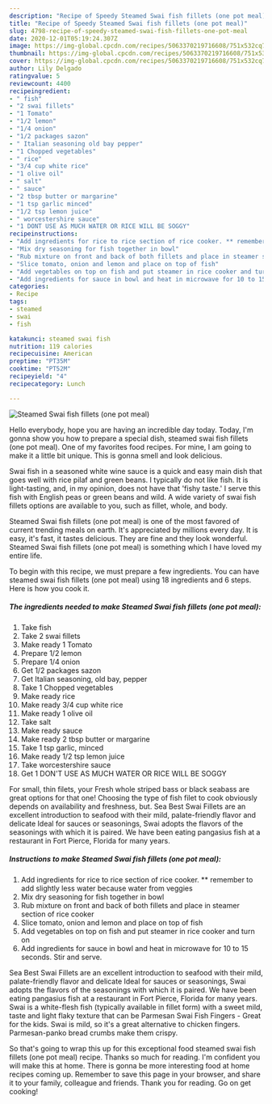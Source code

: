 ```yaml
---
description: "Recipe of Speedy Steamed Swai fish fillets (one pot meal)"
title: "Recipe of Speedy Steamed Swai fish fillets (one pot meal)"
slug: 4798-recipe-of-speedy-steamed-swai-fish-fillets-one-pot-meal
date: 2020-12-01T05:19:24.307Z
image: https://img-global.cpcdn.com/recipes/5063370219716608/751x532cq70/steamed-swai-fish-fillets-one-pot-meal-recipe-main-photo.jpg
thumbnail: https://img-global.cpcdn.com/recipes/5063370219716608/751x532cq70/steamed-swai-fish-fillets-one-pot-meal-recipe-main-photo.jpg
cover: https://img-global.cpcdn.com/recipes/5063370219716608/751x532cq70/steamed-swai-fish-fillets-one-pot-meal-recipe-main-photo.jpg
author: Lily Delgado
ratingvalue: 5
reviewcount: 4400
recipeingredient:
- " fish"
- "2 swai fillets"
- "1 Tomato"
- "1/2 lemon"
- "1/4 onion"
- "1/2 packages sazon"
- " Italian seasoning old bay pepper"
- "1 Chopped vegetables"
- " rice"
- "3/4 cup white rice"
- "1 olive oil"
- " salt"
- " sauce"
- "2 tbsp butter or margarine"
- "1 tsp garlic minced"
- "1/2 tsp lemon juice"
- " worcestershire sauce"
- "1 DONT USE AS MUCH WATER OR RICE WILL BE SOGGY"
recipeinstructions:
- "Add ingredients for rice to rice section of rice cooker. ** remember to add slightly less water because water from veggies"
- "Mix dry seasoning for fish together in bowl"
- "Rub mixture on front and back of both fillets and place in steamer section of rice cooker"
- "Slice tomato, onion and lemon and place on top of fish"
- "Add vegetables on top on fish and put steamer in rice cooker and turn on"
- "Add ingredients for sauce in bowl and heat in microwave for 10 to 15 seconds. Stir and serve."
categories:
- Recipe
tags:
- steamed
- swai
- fish

katakunci: steamed swai fish 
nutrition: 119 calories
recipecuisine: American
preptime: "PT35M"
cooktime: "PT52M"
recipeyield: "4"
recipecategory: Lunch

---
```



![Steamed Swai fish fillets (one pot meal)](https://img-global.cpcdn.com/recipes/5063370219716608/751x532cq70/steamed-swai-fish-fillets-one-pot-meal-recipe-main-photo.jpg)

Hello everybody, hope you are having an incredible day today. Today, I'm gonna show you how to prepare a special dish, steamed swai fish fillets (one pot meal). One of my favorites food recipes. For mine, I am going to make it a little bit unique. This is gonna smell and look delicious.

Swai fish in a seasoned white wine sauce is a quick and easy main dish that goes well with rice pilaf and green beans. I typically do not like fish. It is light-tasting, and, in my opinion, does not have that &#39;fishy taste.&#39; I serve this fish with English peas or green beans and wild. A wide variety of swai fish fillets options are available to you, such as fillet, whole, and body.

Steamed Swai fish fillets (one pot meal) is one of the most favored of current trending meals on earth. It's appreciated by millions every day. It is easy, it's fast, it tastes delicious. They are fine and they look wonderful. Steamed Swai fish fillets (one pot meal) is something which I have loved my entire life.


To begin with this recipe, we must prepare a few ingredients. You can have steamed swai fish fillets (one pot meal) using 18 ingredients and 6 steps. Here is how you cook it.

<!--inarticleads1-->

##### The ingredients needed to make Steamed Swai fish fillets (one pot meal):

1. Take  fish
1. Take 2 swai fillets
1. Make ready 1 Tomato
1. Prepare 1/2 lemon
1. Prepare 1/4 onion
1. Get 1/2 packages sazon
1. Get  Italian seasoning, old bay, pepper
1. Take 1 Chopped vegetables
1. Make ready  rice
1. Make ready 3/4 cup white rice
1. Make ready 1 olive oil
1. Take  salt
1. Make ready  sauce
1. Make ready 2 tbsp butter or margarine
1. Take 1 tsp garlic, minced
1. Make ready 1/2 tsp lemon juice
1. Take  worcestershire sauce
1. Get 1 DON&#39;T USE AS MUCH WATER OR RICE WILL BE SOGGY


For small, thin filets, your Fresh whole striped bass or black seabass are great options for that one! Choosing the type of fish filet to cook obviously depends on availability and freshness, but. Sea Best Swai Fillets are an excellent introduction to seafood with their mild, palate-friendly flavor and delicate Ideal for sauces or seasonings, Swai adopts the flavors of the seasonings with which it is paired. We have been eating pangasius fish at a restaurant in Fort Pierce, Florida for many years. 

<!--inarticleads2-->

##### Instructions to make Steamed Swai fish fillets (one pot meal):

1. Add ingredients for rice to rice section of rice cooker. ** remember to add slightly less water because water from veggies
1. Mix dry seasoning for fish together in bowl
1. Rub mixture on front and back of both fillets and place in steamer section of rice cooker
1. Slice tomato, onion and lemon and place on top of fish
1. Add vegetables on top on fish and put steamer in rice cooker and turn on
1. Add ingredients for sauce in bowl and heat in microwave for 10 to 15 seconds. Stir and serve.


Sea Best Swai Fillets are an excellent introduction to seafood with their mild, palate-friendly flavor and delicate Ideal for sauces or seasonings, Swai adopts the flavors of the seasonings with which it is paired. We have been eating pangasius fish at a restaurant in Fort Pierce, Florida for many years. Swai is a white-flesh fish (typically available in fillet form) with a sweet mild, taste and light flaky texture that can be Parmesan Swai Fish Fingers - Great for the kids. Swai is mild, so it&#39;s a great alternative to chicken fingers. Parmesan-panko bread crumbs make them crispy. 

So that's going to wrap this up for this exceptional food steamed swai fish fillets (one pot meal) recipe. Thanks so much for reading. I'm confident you will make this at home. There is gonna be more interesting food at home recipes coming up. Remember to save this page in your browser, and share it to your family, colleague and friends. Thank you for reading. Go on get cooking!

